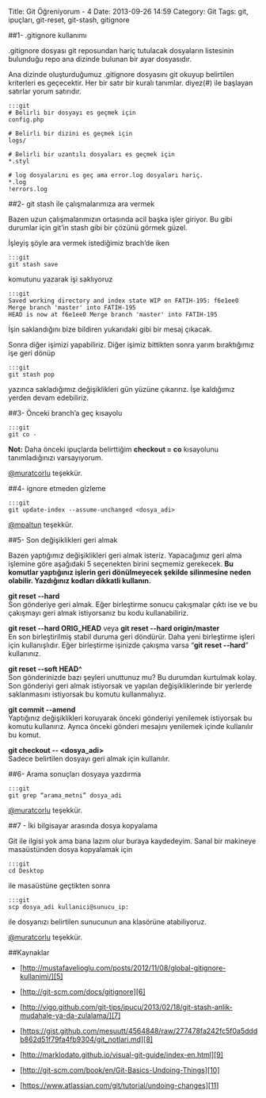 Title: Git Öğreniyorum - 4
Date: 2013-09-26 14:59
Category: Git
Tags: git, ipuçları, git-reset, git-stash, gitignore

##1- .gitignore kullanımı

.gitignore dosyası git reposundan hariç tutulacak dosyaların listesinin bulunduğu repo ana dizinde bulunan bir ayar dosyasıdır. 

Ana dizinde oluşturduğumuz .gitignore dosyasını git okuyup belirtilen kriterleri es geçecektir. Her bir satır bir kuralı tanımlar. diyez(#) ile başlayan satırlar yorum satırıdır.

    :::git
    # Belirli bir dosyayı es geçmek için
    config.php

    # Belirli bir dizini es geçmek için
    logs/

    # Belirli bir uzantılı dosyaları es geçmek için
    *.styl

    # log dosyalarını es geç ama error.log dosyaları hariç.
    *.log
    !errors.log  

##2- git stash ile çalışmalarımıza ara vermek

Bazen uzun çalışmalarımızın ortasında acil başka işler giriyor. Bu gibi durumlar için git’in stash gibi bir çözünü görmek güzel. 

İşleyiş şöyle ara vermek istediğimiz brach’de iken 

    :::git
    git stash save

komutunu yazarak işi saklıyoruz

    :::git
    Saved working directory and index state WIP on FATIH-195: f6e1ee0 Merge branch 'master' into FATIH-195
    HEAD is now at f6e1ee0 Merge branch 'master' into FATIH-195

İşin saklandığını bize bildiren yukarıdaki gibi bir mesaj çıkacak.

Sonra diğer işimizi yapabiliriz. Diğer işimiz bittikten sonra yarım bıraktığımız işe geri dönüp

    :::git
    git stash pop

yazınca sakladığımız değişiklikleri gün yüzüne çıkarırız. İşe kaldığımız yerden devam edebiliriz. 

##3- Önceki branch’a geç kısayolu

    :::git
    git co -

**Not:** Daha önceki ipuçlarda belirttiğim **checkout = co** kısayolunu tanımladığınızı varsayıyorum.

[@muratcorlu][1] teşekkür.

##4- ignore etmeden gizleme

    :::git
    git update-index --assume-unchanged <dosya_adi>

[@mpaltun][2] teşekkür.

##5- Son değişiklikleri geri almak 

Bazen yaptığımız değişiklikleri geri almak isteriz. Yapacağımız geri alma işlemine göre aşağıdaki 5 seçenekten birini seçmemiz gerekecek. **Bu komutlar yaptığınız işlerin geri dönülmeyecek şekilde silinmesine neden olabilir. Yazdığınız kodları dikkatli kullanın.**

**git reset --hard**   
Son gönderiye geri almak. Eğer birleştirme sonucu çakışmalar çıktı ise ve bu çakışmayı geri almak istiyorsanız bu kodu kullanabiliriz. 

**git reset --hard ORIG_HEAD** veya **git reset --hard origin/master**   
En son birleştirilmiş stabil duruma geri döndürür. Daha yeni birleştirme işleri için kullanışlıdır. Eğer birleştirme işinizde çakışma varsa “**git reset --hard**” kullanınız.

**git reset --soft HEAD^**   
Son gönderinizde bazı şeyleri unuttunuz mu? Bu durumdan kurtulmak kolay. Son gönderiyi geri almak istiyorsak ve yapılan değişikliklerinde bir yerlerde saklanmasını istiyorsak bu komutu kullanmalıyız.

**git commit --amend**   
Yaptığınız değişiklikleri koruyarak önceki gönderiyi yenilemek istiyorsak bu komutu kullanırız. Ayrıca önceki gönderi mesajını yenilemek içinde kullanılır bu komut.

**git checkout -- &lt;dosya_adi&gt;**   
Sadece belirtilen dosyayı geri almak için kullanılır. 

##6- Arama sonuçları dosyaya yazdırma

    :::git
    git grep “arama_metni” dosya_adi

[@muratcorlu][3] teşekkür.

##7 - İki bilgisayar arasında dosya kopyalama

Git ile ilgisi yok ama bana lazım olur buraya kaydedeyim. Sanal bir makineye masaüstünden dosya kopyalamak için

    :::git
    cd Desktop

ile masaüstüne geçtikten sonra

    :::git
    scp dosya_adi kullanici@sunucu_ip:

ile dosyanızı belirtilen sunucunun ana klasörüne atabiliyoruz.

[@muratcorlu][4] teşekkür.

##Kaynaklar

- [http://mustafavelioglu.com/posts/2012/11/08/global-gitignore-kullanimi/][5]
- [http://git-scm.com/docs/gitignore][6]
- [http://vigo.github.com/git-tips/ipucu/2013/02/18/git-stash-anlik-mudahale-ya-da-zulalama/][7]
- [https://gist.github.com/mesuutt/4564848/raw/277478fa242fc5f0a5dddb862d51f79fa4fb9304/git_notlari.md][8]
- [http://marklodato.github.io/visual-git-guide/index-en.html][9]
- [http://git-scm.com/book/en/Git-Basics-Undoing-Things][10] 
- [https://www.atlassian.com/git/tutorial/undoing-changes][11] 


  [1]: https://twitter.com/muratcorlu
  [2]: http://twitter.com/mpaltun
  [3]: https://twitter.com/muratcorlu
  [4]: https://twitter.com/muratcorlu
  [5]: http://mustafavelioglu.com/posts/2012/11/08/global-gitignore-kullanimi/
  [6]: http://git-scm.com/docs/gitignore
  [7]: http://vigo.github.com/git-tips/ipucu/2013/02/18/git-stash-anlik-mudahale-ya-da-zulalama/
  [8]: https://gist.github.com/mesuutt/4564848/raw/277478fa242fc5f0a5dddb862d51f79fa4fb9304/git_notlari.md
  [9]: http://marklodato.github.io/visual-git-guide/index-en.html
  [10]: http://git-scm.com/book/en/Git-Basics-Undoing-Things
  [11]: https://www.atlassian.com/git/tutorial/undoing-changes

